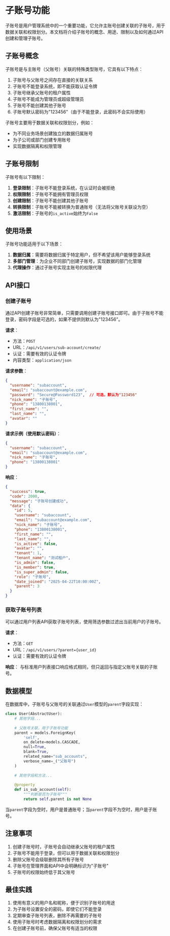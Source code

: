 # 子账号功能

子账号是用户管理系统中的一个重要功能，它允许主账号创建关联的子账号，用于数据关联和权限划分。本文档将介绍子账号的概念、用途、限制以及如何通过API创建和管理子账号。

## 子账号概念

子账号是与主账号（父账号）关联的特殊类型账号，它具有以下特点：

1. 子账号与父账号之间存在直接的关联关系
2. 子账号不能登录系统，即不能获取认证令牌
3. 子账号继承父账号的租户属性
4. 子账号不能成为管理员或超级管理员
5. 子账号不能创建其他子账号
6. 子账号默认密码为"123456"（由于不能登录，此密码不会实际使用）

子账号主要用于数据关联和权限划分，例如：
- 为不同业务场景创建独立的数据归属账号
- 为子公司或部门创建专用账号
- 实现数据隔离和权限管理

## 子账号限制

子账号有以下限制：

1. **登录限制**：子账号不能登录系统，在认证时会被拒绝
2. **权限限制**：子账号不能拥有管理员权限
3. **创建限制**：子账号不能创建其他子账号
4. **转换限制**：子账号不能被转换为普通账号（无法将父账号关联设为空）
5. **激活限制**：子账号的`is_active`始终为`False`

## 使用场景

子账号功能适用于以下场景：

1. **数据归属**：需要将数据归属于特定用户，但不希望该用户能够登录系统
2. **多部门管理**：为企业不同部门创建子账号，实现数据的部门化管理
3. **代理操作**：通过子账号实现主账号的权限代理

## API接口

### 创建子账号

通过API创建子账号非常简单，只需要调用创建子账号接口即可。由于子账号不能登录，密码字段是可选的，如果不提供则默认为"123456"。

**请求**：
- 方法：`POST`
- URL：`/api/v1/users/sub-account/create/`
- 认证：需要有效的认证令牌
- 内容类型：`application/json`

**请求参数**：

```json
{
  "username": "subaccount",
  "email": "subaccount@example.com",
  "password": "Secure@Password123",  // 可选，默认为"123456"
  "nick_name": "子账号",
  "phone": "13800138001",
  "first_name": "",
  "last_name": "",
  "avatar": ""
}
```

**请求示例（使用默认密码）**：

```json
{
  "username": "subaccount",
  "email": "subaccount@example.com",
  "nick_name": "子账号",
  "phone": "13800138001"
}
```

**响应**：

```json
{
  "success": true,
  "code": 2000,
  "message": "子账号创建成功",
  "data": {
    "id": 5,
    "username": "subaccount",
    "email": "subaccount@example.com",
    "nick_name": "子账号",
    "phone": "13800138001",
    "first_name": "",
    "last_name": "",
    "is_active": false,
    "avatar": "",
    "tenant": 1,
    "tenant_name": "测试租户",
    "is_admin": false,
    "is_member": true,
    "is_super_admin": false,
    "role": "子账号",
    "date_joined": "2025-04-22T10:00:00Z",
    "parent": 3
  }
}
```

### 获取子账号列表

可以通过用户列表API获取子账号列表，使用筛选参数过滤出当前用户的子账号。

**请求**：
- 方法：`GET`
- URL：`/api/v1/users/?parent={user_id}`
- 认证：需要有效的认证令牌

**响应**：
与标准用户列表接口响应格式相同，但只返回与指定父账号关联的子账号。

## 数据模型

在数据库中，子账号与父账号的关联通过`User`模型的`parent`字段实现：

```python
class User(AbstractUser):
    # 其他字段...
    
    # 父账号关联，用于子账号功能
    parent = models.ForeignKey(
        'self',
        on_delete=models.CASCADE,
        null=True,
        blank=True,
        related_name="sub_accounts",
        verbose_name=_("父账号")
    )
    
    # 其他字段和方法...
    
    @property
    def is_sub_account(self):
        """判断是否为子账号"""
        return self.parent is not None
```

当`parent`字段为空时，用户是普通账号；当`parent`字段不为空时，用户是子账号。

## 注意事项

1. 创建子账号时，子账号会自动继承父账号的租户属性
2. 子账号不能用于登录，但可以用于数据关联和权限划分
3. 删除父账号会级联删除其所有子账号
4. 子账号在管理界面和API中会明确标识为"子账号"
5. 子账号的权限始终低于其父账号

## 最佳实践

1. 使用有意义的用户名和昵称，便于识别子账号的用途
2. 为子账号设置安全的密码，即使它们不能登录
3. 定期审查子账号列表，删除不再需要的子账号
4. 使用子账号时考虑数据隔离和权限划分的需求
5. 在创建子账号前，确保父账号有适当的权限 